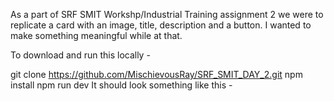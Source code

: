 As a part of SRF SMIT Workshp/Industrial Training assignment 2 we were to replicate a card with an image, title, description and a button. I wanted to make something meaningful while at that.

To download and run this locally -

git clone https://github.com/MischievousRay/SRF_SMIT_DAY_2.git
npm install
npm run dev
It should look something like this -
